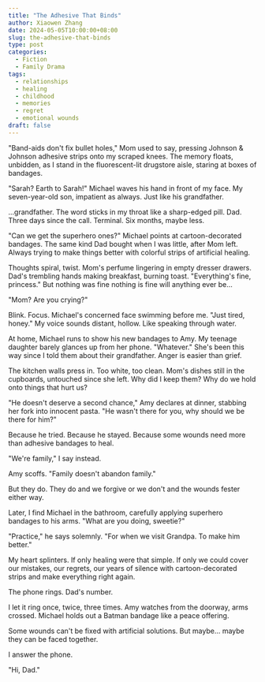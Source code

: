 ```yaml
---
title: "The Adhesive That Binds"
author: Xiaowen Zhang
date: 2024-05-05T10:00:00+08:00
slug: the-adhesive-that-binds
type: post
categories:
  - Fiction
  - Family Drama
tags:
  - relationships
  - healing
  - childhood
  - memories
  - regret
  - emotional wounds
draft: false
---
```


"Band-aids don't fix bullet holes," Mom used to say, pressing Johnson & Johnson adhesive strips onto my scraped knees. The memory floats, unbidden, as I stand in the fluorescent-lit drugstore aisle, staring at boxes of bandages.

"Sarah? Earth to Sarah!" Michael waves his hand in front of my face. My seven-year-old son, impatient as always. Just like his grandfather.

...grandfather. The word sticks in my throat like a sharp-edged pill. Dad. Three days since the call. Terminal. Six months, maybe less.

"Can we get the superhero ones?" Michael points at cartoon-decorated bandages. The same kind Dad bought when I was little, after Mom left. Always trying to make things better with colorful strips of artificial healing.

Thoughts spiral, twist. Mom's perfume lingering in empty dresser drawers. Dad's trembling hands making breakfast, burning toast. "Everything's fine, princess." But nothing was fine nothing is fine will anything ever be...

"Mom? Are you crying?"

Blink. Focus. Michael's concerned face swimming before me. "Just tired, honey." My voice sounds distant, hollow. Like speaking through water.

At home, Michael runs to show his new bandages to Amy. My teenage daughter barely glances up from her phone. "Whatever." She's been this way since I told them about their grandfather. Anger is easier than grief.

The kitchen walls press in. Too white, too clean. Mom's dishes still in the cupboards, untouched since she left. Why did I keep them? Why do we hold onto things that hurt us?

"He doesn't deserve a second chance," Amy declares at dinner, stabbing her fork into innocent pasta. "He wasn't there for you, why should we be there for him?"

Because he tried. Because he stayed. Because some wounds need more than adhesive bandages to heal.

"We're family," I say instead.

Amy scoffs. "Family doesn't abandon family."

But they do. They do and we forgive or we don't and the wounds fester either way.

Later, I find Michael in the bathroom, carefully applying superhero bandages to his arms. "What are you doing, sweetie?"

"Practice," he says solemnly. "For when we visit Grandpa. To make him better."

My heart splinters. If only healing were that simple. If only we could cover our mistakes, our regrets, our years of silence with cartoon-decorated strips and make everything right again.

The phone rings. Dad's number.

I let it ring once, twice, three times. Amy watches from the doorway, arms crossed. Michael holds out a Batman bandage like a peace offering.

Some wounds can't be fixed with artificial solutions. But maybe... maybe they can be faced together.

I answer the phone.

"Hi, Dad."